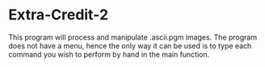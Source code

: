 # Extra-Credit-2
This program will process and manipulate .ascii.pgm images. The program does not have a menu, hence the only way it can be used is to type each command you wish to perform by hand in the main function.
